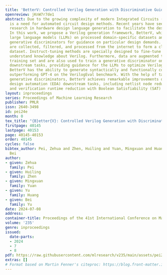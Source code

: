 ```yaml
---
title: 'BetterV: Controlled Verilog Generation with Discriminative Guidance'
openreview: jKnW7r7de1
abstract: Due to the growing complexity of modern Integrated Circuits (ICs), there
  is a need for automated circuit design methods. Recent years have seen increasing
  research in hardware design language generation to facilitate the design process.
  In this work, we propose a Verilog generation framework, BetterV, which fine-tunes
  large language models (LLMs) on processed domain-specific datasets and incorporates
  generative discriminators for guidance on particular design demands. Verilog modules
  are collected, filtered, and processed from the internet to form a clean and abundant
  dataset. Instruct-tuning methods are specially designed to fine-tune the LLMs to
  understand knowledge about Verilog. Furthermore, data are augmented to enrich the
  training set and are also used to train a generative discriminator on particular
  downstream tasks, providing guidance for the LLMs to optimize Verilog implementation.
  BetterV has the ability to generate syntactically and functionally correct Verilog,
  outperforming GPT-4 on the VerilogEval benchmark. With the help of task-specific
  generative discriminators, BetterV achieves remarkable improvements on various electronic
  design automation (EDA) downstream tasks, including netlist node reduction for synthesis
  and verification runtime reduction with Boolean Satisfiability (SAT) solving.
layout: inproceedings
series: Proceedings of Machine Learning Research
publisher: PMLR
issn: 2640-3498
id: pei24e
month: 0
tex_title: "{B}etter{V}: Controlled Verilog Generation with Discriminative Guidance"
firstpage: 40145
lastpage: 40153
page: 40145-40153
order: 40145
cycles: false
bibtex_author: Pei, Zehua and Zhen, Huiling and Yuan, Mingxuan and Huang, Yu and Yu,
  Bei
author:
- given: Zehua
  family: Pei
- given: Huiling
  family: Zhen
- given: Mingxuan
  family: Yuan
- given: Yu
  family: Huang
- given: Bei
  family: Yu
date: 2024-07-08
address:
container-title: Proceedings of the 41st International Conference on Machine Learning
volume: '235'
genre: inproceedings
issued:
  date-parts:
  - 2024
  - 7
  - 8
pdf: https://raw.githubusercontent.com/mlresearch/v235/main/assets/pei24e/pei24e.pdf
extras: []
# Format based on Martin Fenner's citeproc: https://blog.front-matter.io/posts/citeproc-yaml-for-bibliographies/
---
```

